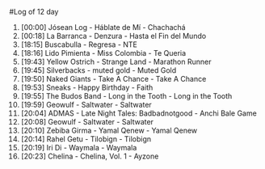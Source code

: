 #Log of 12 day

1. [00:00] Jósean Log - Háblate de Mí - Chachachá
1. [00:18] La Barranca - Denzura - Hasta el Fin del Mundo
1. [18:15] Buscabulla - Regresa - NTE
1. [18:16] Lido Pimienta - Miss Colombia - Te Queria
1. [19:43] Yellow Ostrich - Strange Land - Marathon Runner
1. [19:45] Silverbacks - muted gold - Muted Gold
1. [19:50] Naked Giants - Take A Chance - Take A Chance
1. [19:53] Sneaks - Happy Birthday - Faith
1. [19:55] The Budos Band - Long in the Tooth - Long in the Tooth
1. [19:59] Geowulf - Saltwater - Saltwater
1. [20:04] ADMAS - Late Night Tales: Badbadnotgood - Anchi Bale Game
1. [20:08] Geowulf - Saltwater - Saltwater
1. [20:10] Zebiba Girma - Yamal Qenew - Yamal Qenew
1. [20:14] Rahel Getu - Tilobign - Tilobign
1. [20:19] Iri Di - Waymala - Waymala
1. [20:23] Chelina - Chelina, Vol. 1 - Ayzone
